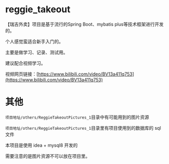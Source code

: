 # reggie_takeout

【瑞吉外卖】项目是基于流行的Spring Boot、mybatis plus等技术框架进行开发的。

个人感觉蛮适合新手入门的。

主要是做学习、记录、测试用。

建议配合视频学习。

视频网页链接：[https://www.bilibili.com/video/BV13a411q753](https://www.bilibili.com/video/BV13a411q753)

# 其他

`项目地址/others/ReggieTakeoutPictures_1`目录中有可能用到的图片资源

`项目地址/others/ReggieTakeoutPictures_1`目录里有项目使用到的数据库的 sql 文件

本项目是使用 idea + mysql8 开发的

需要注意的是图片资源不可以放在项目里。
